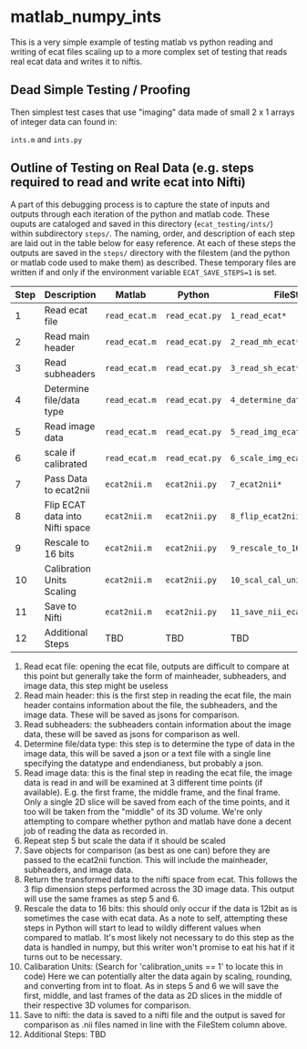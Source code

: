 # matlab_numpy_ints

This is a very simple example of testing matlab vs python reading and writing of ecat files scaling up to a more
complex set of testing that reads real ecat data and writes it to niftis.

## Dead Simple Testing / Proofing 

Then simplest test cases that use "imaging" data made of small 2 x 1 arrays of integer data can found in:

`ints.m` and `ints.py`

## Outline of Testing on Real Data (e.g. steps required to read and write ecat into Nifti)

A part of this debugging process is to capture the state of inputs and outputs through each iteration of the python
and matlab code. These ouputs are cataloged and saved in this directory (`ecat_testing/ints/`) within subdirectory 
`steps/`. The naming, order, and description of each step are laid out in the table below for easy reference. At each
of these steps the outputs are saved in the `steps/` directory with the filestem (and the python or matlab code used to 
make them) as described. These temporary files are written if and only if the environment variable `ECAT_SAVE_STEPS=1` 
is set.

| Step | Description                     | Matlab        | Python         | FileStem                      |
|------|---------------------------------|---------------|----------------|-------------------------------|
| 1    | Read ecat file                  | `read_ecat.m` | `read_ecat.py` | `1_read_ecat*`                |
| 2    | Read main header                | `read_ecat.m` | `read_ecat.py` | `2_read_mh_ecat*`             |
| 3    | Read subheaders                 | `read_ecat.m` | `read_ecat.py` | `3_read_sh_ecat*`             |
| 4    | Determine file/data type        | `read_ecat.m` | `read_ecat.py` | `4_determine_data_type*`      |
| 5    | Read image data                 | `read_ecat.m` | `read_ecat.py` | `5_read_img_ecat*`            |
| 6    | scale if calibrated             | `read_ecat.m` | `read_ecat.py` | `6_scale_img_ecat*`           |
| 7    | Pass Data to ecat2nii           | `ecat2nii.m`  | `ecat2nii.py`  | `7_ecat2nii*`                 |
| 8    | Flip ECAT data into Nifti space | `ecat2nii.m`  | `ecat2nii.py`  | `8_flip_ecat2nii*`            |
| 9    | Rescale to 16 bits              | `ecat2nii.m`  | `ecat2nii.py`  | `9_rescale_to_16_ecat2nii*`   |
| 10   | Calibration Units Scaling       | `ecat2nii.m`  | `ecat2nii.py`  | `10_scal_cal_units_ecat2nii*` |
| 11   | Save to Nifti                   | `ecat2nii.m`  | `ecat2nii.py`  | `11_save_nii_ecat2nii*`       |
| 12   | Additional Steps                | TBD           | TBD            | TBD                           |

1. Read ecat file: opening the ecat file, outputs are difficult to compare at this point but generally take the form of
   mainheader, subheaders, and image data, this step might be useless
2. Read main header: this is the first step in reading the ecat file, the main header contains information about the
   file, the subheaders, and the image data. These will be saved as jsons for comparison.
3. Read subheaders: the subheaders contain information about the image data, these will be saved as jsons for comparison
   as well.
4. Determine file/data type: this step is to determine the type of data in the image data, this will be saved a json or 
   a text file with a single line specifying the datatype and endendianess, but probably a json.
5. Read image data: this is the final step in reading the ecat file, the image data is read in and will be examined at 
   3 different time points (if available). E.g. the first frame, the middle frame, and the final frame. Only a single 2D
   slice will be saved from each of the time points, and it too will be taken from the "middle" of its 3D volume. We're
   only attempting to compare whether python and matlab have done a decent job of reading the data as recorded in.
6. Repeat step 5 but scale the data if it should be scaled
7. Save objects for comparison (as best as one can) before they are passed to the ecat2nii function. This will include
   the mainheader, subheaders, and image data.
8. Return the transformed data to the nifti space from ecat. This follows the 3 flip dimension steps performed across 
   the 3D image data. This output will use the same frames as step 5 and 6.
9. Rescale the data to 16 bits: this should only occur if the data is 12bit as is sometimes the case with ecat data. As 
   a note to self, attempting these steps in Python will start to lead to wildly different values when compared to 
   matlab. It's most likely not necessary to do this step as the data is handled in numpy, but this writer won't promise
   to eat his hat if it turns out to be necessary.
10. Calibaration Units: (Search for 'calibration_units == 1' to locate this in code) Here we can potentially alter the 
   data again by scaling, rounding, and converting from int to float. As in steps 5 and 6 we will save the first, 
   middle, and last frames of the data as 2D slices in the middle of their respective 3D volumes for comparison.
11. Save to nifti: the data is saved to a nifti file and the output is saved for comparison as .nii files named in line
   with the FileStem column above.
12. Additional Steps: TBD

